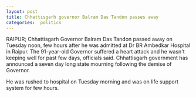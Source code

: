 ```yaml
---
layout: post
title: Chhattisgarh governor Balram Das Tandon passes away  
categories:  politics
---
```


 RAIPUR; Chhattisgarh Governor Balram Das Tandon passed away on Tuesday noon, few hours after he was admitted at Dr BR Ambedkar Hospital in Raipur.
The 91-year-old Governor suffered a heart attack and he wasn't keeping well for past few days, officials said. Chhattisgarh government has announced a seven day long state mourning following the demise of Governor.

He was rushed to hospital on Tuesday morning and was on life support system for few hours. 